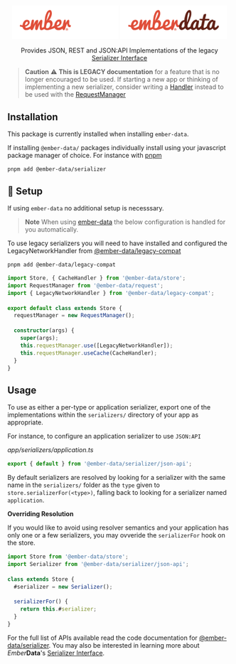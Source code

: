 <p align="center">
  <img
    class="project-logo"
    src="./ember-data-logo-dark.svg#gh-dark-mode-only"
    alt="EmberData Serializer"
    width="240px"
    title="EmberData Serializer"
    />
  <img
    class="project-logo"
    src="./ember-data-logo-light.svg#gh-light-mode-only"
    alt="EmberData Serializer"
    width="240px"
    title="EmberData Serializer"
    />
</p>

<p align="center">Provides JSON, REST and JSON:API Implementations of the legacy <a href="https://api.emberjs.com/ember-data/release/classes/%3CInterface%3E%20Serializer">Serializer Interface</a></p>

> **Caution** ⚠️ **This is LEGACY documentation** for a feature that is no longer encouraged to be used.
> If starting a new app or thinking of implementing a new serializer, consider writing a [Handler](https://api.emberjs.com/ember-data/release/classes/%3CInterface%3E%20Handler)
> instead to be used with the [RequestManager](https://github.com/emberjs/data/tree/main/packages/request#readme)

## Installation

This package is currently installed when installing `ember-data`.

If installing `@ember-data/` packages individually install using your javascript package manager of choice. For instance with [pnpm](https://pnpm.io/)

```no-highlight
pnpm add @ember-data/serializer
```

## 🚀 Setup

If using `ember-data` no additional setup is necesssary.

> **Note** When using [ember-data](https://github.com/emberjs/data/blob/main/packages/-ember-data) the below
> configuration is handled for you automatically.

To use legacy serializers you will need to have installed and configured the LegacyNetworkHandler from [@ember-data/legacy-compat](https://github.com/emberjs/data/blob/main/packages/-ember-data)

```no-highlight
pnpm add @ember-data/legacy-compat
```

```ts
import Store, { CacheHandler } from '@ember-data/store';
import RequestManager from '@ember-data/request';
import { LegacyNetworkHandler } from '@ember-data/legacy-compat';

export default class extends Store {
  requestManager = new RequestManager();

  constructor(args) {
    super(args);
    this.requestManager.use([LegacyNetworkHandler]);
    this.requestManager.useCache(CacheHandler);
  }
}
```


## Usage

To use as either a per-type or application serializer, export one of the
implementations within the `serializers/` directory of your app as appropriate.

For instance, to configure an application serializer to use `JSON:API`


*app/serializers/application.ts*
```ts
export { default } from '@ember-data/serializer/json-api';
```

By default serializers are resolved by looking for a serializer with the same name in the `serializers/` folder as the `type` given to `store.serializerFor(<type>)`, falling back to looking for a serializer named `application`.

**Overriding Resolution**

If you would like to avoid using resolver semantics and your application has only one or a few serializers, you may ovveride the `serializerFor` hook on the store.

```ts
import Store from '@ember-data/store';
import Serializer from '@ember-data/serializer/json-api';

class extends Store {
  #serializer = new Serializer();

  serializerFor() {
    return this.#serializer;
  }
}
```


For the full list of APIs available read the code documentation for [@ember-data/serializer](https://api.emberjs.com/ember-data/release/modules/@ember-data%2Fserializer). You may also be interested in learning more about *Ember***Data**'s [Serializer Interface](https://api.emberjs.com/ember-data/release/classes/%3CInterface%3E%20Serializer).
